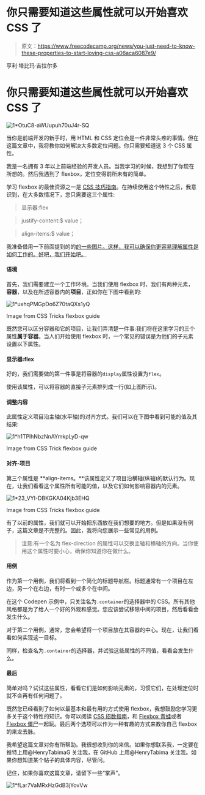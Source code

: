 # 你只需要知道这些属性就可以开始喜欢 CSS 了

> 原文：<https://www.freecodecamp.org/news/you-just-need-to-know-these-properties-to-start-loving-css-a06aca6087e9/>

亨利·塔比玛·吉拉尔多

# 你只需要知道这些属性就可以开始喜欢 CSS 了

![1*OtuC8-aWUupuh70uJ4r-SQ](img/5e802cf935db64adb19ea2fce19b989b.png)

当你是前端开发的新手时，用 HTML 和 CSS 定位会是一件非常头疼的事情。但在这篇文章中，我将教你如何解决大多数定位问题。你只需要知道这 3 个 CSS 属性。

我是一名拥有 3 年以上前端经验的开发人员。当我学习的时候，我想到了你现在所想的。然后我遇到了 flexbox，定位变得前所未有的简单。

学习 flexbox 的最佳资源之一是 [CSS 技巧指南](https://css-tricks.com/snippets/css/a-guide-to-flexbox/)。在持续使用这个特性之后，我意识到，在大多数情况下，您只需要这三个属性:

> 显示器:flex

> justify-content:$ value；

> align-items:$ value；

我准备借用一下前面提到的的[的一些图片。这样，我可以确保你更容易理解属性是如何工作的。好吧，我们开始吧。](https://css-tricks.com/snippets/css/a-guide-to-flexbox/)

#### 语境

首先，我们需要建立一个工作环境。当我们使用 flexbox 时，我们有两种元素，**容器**，以及在所述容器内的**项目**，正如你在下图中看到的:

![1*uxhqPMGpDo6Z70taQXs1yQ](img/7e7b147c3938ea3ff2324a45bee64134.png)

Image from CSS Tricks flexbox guide

既然您可以区分容器和它的项目，让我们弄清楚一件事:我们将在这里学习的三个属性**属于容器**。当人们开始使用 flexbox 时，一个常见的错误是为他们的子元素设置以下属性。

#### 显示器:flex

好的，我们需要做的第一件事是将容器的`display`属性设置为`flex`。

使用该属性，可以将容器的直接子元素排列成一行(如上图所示)。

#### 调整内容

此属性定义项目沿主轴(水平轴)的对齐方式。我们可以在下图中看到可能的值及其结果:

![1*h1TPlhNbzNnAYmkpLyD-qw](img/02503f8cf5e341eb41e68fd6422ea3a4.png)

Image from CSS Trick flexbox guide

#### 对齐-项目

第三个属性是 **align-items。**该属性定义了项目沿横轴(纵轴)的默认行为。现在，让我们看看这个属性所有可能的值，以及它们如何影响容器内的元素。

![1*23_VYI-DBKGKA04Kjb3EHQ](img/ad00b8cab8b4a84b608caf6f01f6894a.png)

Image from CSS Tricks flexbox guide

有了以前的属性，我们就可以开始把东西放在我们想要的地方。但是如果没有例子，这篇文章是不完整的。因此，我将向您展示一些常见的用例。

> 注意:有一个名为 flex-direction 的属性可以交换主轴和横轴的方向。当你使用这个属性时要小心，确保你知道你在做什么。

#### 用例

作为第一个用例，我们将看到一个简化的标题导航栏。标题通常有一个项目在左边，另一个在右边，有时一个或多个在中间。

在这个 Codepen 示例中，只关注名为`.container`的选择器中的 CSS。所有其他风格都是为了给人一个好的外观和感觉。您应该尝试移除中间的项目，然后看看会发生什么。

对于第二个用例，通常，您会希望将一个项目放在其容器的中心。现在，让我们看看如何实现这一目标。

同样，检查名为`.container`的选择器，并试验这些属性的不同值，看看会发生什么。

#### 最后

简单对吗？试试这些属性，看看它们是如何影响元素的，习惯它们，在处理定位时就不会再有任何问题了。

既然您已经看到了如何以最基本和最有用的方式使用 flexbox，我想鼓励您学习更多关于这个特性的知识。你可以阅读 [CSS 招数指南](https://css-tricks.com/snippets/css/a-guide-to-flexbox/)，和 [Flexbox 青蛙](https://flexboxfroggy.com)或者 [Flexbox 僵尸](https://mastery.games/p/flexbox-zombies)一起玩。最后两个选项可以作为一种有趣的方式来教你自己 flexbox 的来龙去脉。

我希望这篇文章对你有所帮助。我很想收到你的来信。如果你想联系我，一定要在推特上用@HenryTabimaG 关注我，在 GitHub 上用@HenryTabima 关注我。如果你想知道某个帖子的具体内容，尽管问。

记住，如果你喜欢这篇文章，请留下一些“掌声”。

![1*fLar7VaMRxHzGdB3jYovVw](img/ac4c9791d015debf0ede578304ca1a4d.png)